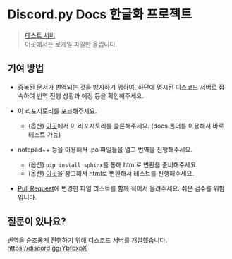 # Discord.py Docs 한글화 프로젝트

> [테스트 서버](https://discordpy-ko.github.io/)  
이곳에서는 로케일 파일만 올립니다.  

## 기여 방법
* 중복된 문서가 번역되는 것을 방지하기 위하여, 하단에 명시된 디스코드 서버로 접속하여 번역 진행 상황과 예정 등을 확인해주세요.

* 이 리포지토리를 포크해주세요.  
  * (옵션) [이곳](https://github.com/Rapptz/discord.py)에서 이 리포지토리를 클론해주세요. (docs 폴더를 이용해서 바로 테스트 가능)
  
* notepad++ 등을 이용해서 .po 파일들을 열고 번역을 진행해주세요.  
  * (옵션) ``pip install sphinx``를 통해 html로 변환을 준비해주세요.  
  * (옵션) [이곳](http://www.sphinx-doc.org/en/master/usage/advanced/intl.html)을 참고해서 html로 변환해서 테스트를 진행해주세요.  

* [Pull Request](https://github.com/eunwoo1104/discord.py-docs-kor-project/pulls)에 변경한 파일 리스트를 함께 적어서 올려주세요. 쉬운 검수를 위함입니다.  

## 질문이 있나요?

번역을 순조롭게 진행하기 위해 디스코드 서버를 개설했습니다.  
<https://discord.gg/YbfbxpX>
